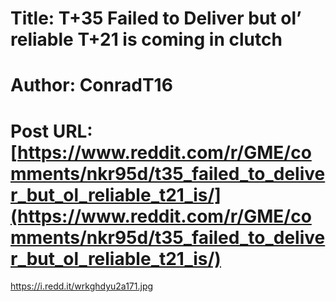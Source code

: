 # Title: T+35 Failed to Deliver but ol’ reliable T+21 is coming in clutch
# Author: ConradT16
# Post URL: [https://www.reddit.com/r/GME/comments/nkr95d/t35_failed_to_deliver_but_ol_reliable_t21_is/](https://www.reddit.com/r/GME/comments/nkr95d/t35_failed_to_deliver_but_ol_reliable_t21_is/)


https://i.redd.it/wrkghdyu2a171.jpg